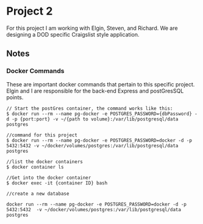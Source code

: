 # Project 2

For this project I am working with Elgin, Steven, and Richard.  We are designing a DOD specific Craigslist style application.

## Notes

### Docker Commands

These are important docker commands that pertain to this specific project.  Elgin and I are responsible for the back-end Express and postGresSQL points.

```
// Start the postGres container, the command works like this:
$ docker run --rm --name pg-docker -e POSTGRES_PASSWORD={dbPassword} -d -p {port:port} -v ~/{path to volume}:/var/lib/postgresql/data postgres

//command for this project
$ docker run --rm --name pg-docker -e POSTGRES_PASSWORD=docker -d -p 5432:5432 -v ~/docker/volumes/postgres:/var/lib/postgresql/data postgres

//list the docker containers 
$ docker container ls

//Get into the docker container
$ docker exec -it {container ID} bash

//create a new database

docker run --rm --name pg-docker -e POSTGRES_PASSWORD=docker -d -p 5432:5432  -v ~/docker/volumes/postgres:/var/lib/postgresql/data postgres